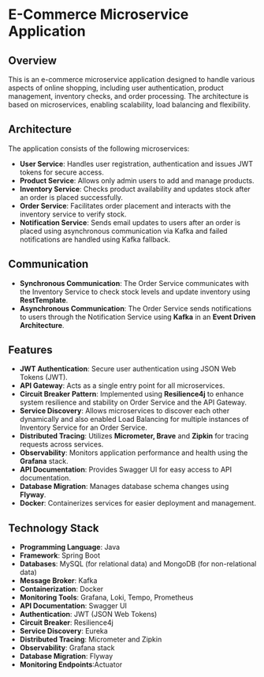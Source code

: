 # E-Commerce Microservice Application

## Overview

This is an e-commerce microservice application 
designed to handle various aspects of online shopping, including user authentication, product management, 
inventory checks, and order processing. 
The architecture is based on microservices, enabling scalability, load balancing and flexibility.

## Architecture

The application consists of the following microservices:

- **User Service**: Handles user registration, authentication and issues JWT tokens for secure access.
- **Product Service**: Allows only admin users to add and manage products.
- **Inventory Service**: Checks product availability and updates stock after an order is placed successfully.
- **Order Service**: Facilitates order placement and interacts with the inventory service to verify stock.
- **Notification Service**: Sends email updates to users after an order is placed using asynchronous communication via Kafka and failed notifications are handled using Kafka fallback.

## Communication

- **Synchronous Communication**: The Order Service communicates with the Inventory Service to check stock levels and update inventory using **RestTemplate**.
- **Asynchronous Communication**: The Order Service sends notifications to users through the Notification Service using **Kafka** in an **Event Driven Architecture**.

## Features

- **JWT Authentication**: Secure user authentication using JSON Web Tokens (JWT).
- **API Gateway**: Acts as a single entry point for all microservices.
- **Circuit Breaker Pattern**: Implemented using **Resilience4j** to enhance system resilience and stability on Order Service and the API Gateway.
- **Service Discovery**: Allows microservices to discover each other dynamically and also enabled Load Balancing for multiple instances of Inventory Service for an Order Service.
- **Distributed Tracing**: Utilizes **Micrometer, Brave** and **Zipkin** for tracing requests across services.
- **Observability**: Monitors application performance and health using the **Grafana** stack.
- **API Documentation**: Provides Swagger UI for easy access to API documentation.
- **Database Migration**: Manages database schema changes using **Flyway**.
- **Docker**: Containerizes services for easier deployment and management.

## Technology Stack

- **Programming Language**: Java
- **Framework**: Spring Boot
- **Databases**: MySQL (for relational data) and MongoDB (for non-relational data)
- **Message Broker**: Kafka
- **Containerization**: Docker
- **Monitoring Tools**: Grafana, Loki, Tempo, Prometheus
- **API Documentation**: Swagger UI
- **Authentication**: JWT (JSON Web Tokens)
- **Circuit Breaker**: Resilience4j
- **Service Discovery**: Eureka
- **Distributed Tracing**: Micrometer and Zipkin
- **Observability**: Grafana stack
- **Database Migration**: Flyway
- **Monitoring Endpoints**:Actuator